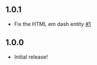 ## 1.0.1

- Fix the HTML em dash entity [#1](https://github.com/cfpb/regdown/pull/1)

## 1.0.0

- Initial release! 
